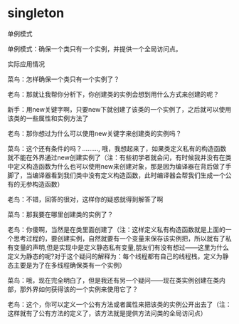 # singleton
单例模式

单例模式：确保一个类只有一个实例，并提供一个全局访问点。

实际应用情况

菜鸟：怎样确保一个类只有一个实例了？

老鸟：那就让我帮你分析下，你创建类的实例会想到用什么方式来创建的呢？

新手：用new关键字啊，只要new下就创建了该类的一个实例了，之后就可以使用该类的一些属性和实例方法了

老鸟：那你想过为什么可以使用new关键字来创建类的实例吗？

菜鸟：这个还有条件的吗？........., 哦，我想起来了，如果类定义私有的构造函数就不能在外界通过new创建实例了（注：有些初学者就会问，有时候我并没有在类中定义构造函数为什么也可以使用new来创建对象，那是因为编译器在背后做了手脚了，当编译器看到我们类中没有定义构造函数，此时编译器会帮我们生成一个公有的无参构造函数）

老鸟：不错，回答的很对，这样你的疑惑就得到解答了啊

菜鸟：那我要在哪里创建类的实例了？

老鸟：你傻啊，当然是在类里面创建了（注：这样定义私有构造函数就是上面的一个思考过程的，要创建实例，自然就要有一个变量来保存该实例把，所以就有了私有变量的声明,但是实现中是定义静态私有变量,朋友们有没有想过——这里为什么定义为静态的呢?对于这个疑问的解释为：每个线程都有自己的线程栈，定义为静态主要是为了在多线程确保类有一个实例）

菜鸟：哦，现在完全明白了，但是我还有另一个疑问——现在类实例创建在类内部，那外界如何获得该的一个实例来使用它了？

老鸟：这个，你可以定义一个公有方法或者属性来把该类的实例公开出去了（注：这样就有了公有方法的定义了，该方法就是提供方法问类的全局访问点）
